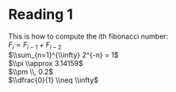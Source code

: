# Reading 1

This is how to compute the $i$th fibonacci number: <br>
$F_i = F_{i-1} + F_{i-2}$ <br>
$\\sum_{n=1}^{\\infty} 2^{-n} = 1$ <br>
$\\pi \\approx 3.14159$ <br>
$\\pm \\, 0.2$ <br>
$\\dfrac{0}{1} \\neq \\infty$ <br>
